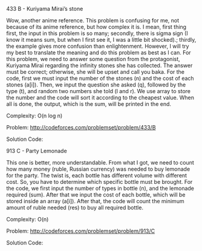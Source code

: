 433 B - Kuriyama Mirai’s stone

Wow, another anime reference. This problem is confusing for me, not because of its anime reference, but how complex it is. I mean, first thing first, the input in this problem is so many; secondly, there is sigma sign (I know it means sum, but when I first see it, I was a little bit shocked).; thirdly, the example gives more confusion than enlightenment. However, I will try my best to translate the meaning and do this problem as best as I can. For this problem, we need to answer some question from the protagonist, Kuriyama Mirai regarding the infinity stones she has collected. The answer must be correct; otherwise, she will be upset and call you baka. For the code, first we must input the number of the stones (n) and the cost of each stones (a[i]). Then, we input the question she asked (q), followed by the type (t), and random two numbers she told (l and r). We use array to store the number and the code will sort it according to the cheapest value. When all is done, the output, which is the sum, will be printed in the end.

Complexity: O(n log n)

Problem: http://codeforces.com/problemset/problem/433/B

Solution Code: 

913 C - Party Lemonade

This one is better, more understandable. From what I got, we need to count how many money (ruble, Russian currency) was needed to buy lemonade for the party. The twist is, each bottle has different volume with different cost. So, you have to determine which specific bottle must be brought. For the code, we first input the number of types in bottle (n), and the lemonade required (sum). After that we input the cost of each bottle, which will be stored inside an array (a[i]). After that, the code will count the minimum amount of ruble needed (res) to buy all required bottle.

Complexity: O(n)

Problem: http://codeforces.com/problemset/problem/913/C

Solution Code:

